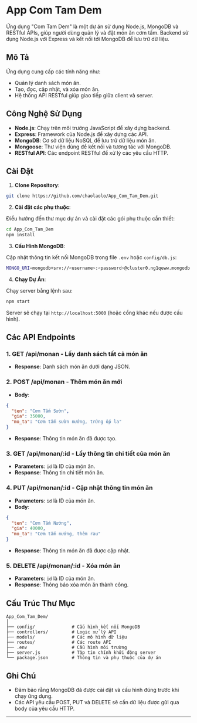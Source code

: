 # App Com Tam Dem

Ứng dụng "Com Tam Dem" là một dự án sử dụng Node.js, MongoDB và RESTful APIs, giúp người dùng quản lý và đặt món ăn cơm tấm. Backend sử dụng Node.js với Express và kết nối tới MongoDB để lưu trữ dữ liệu.

## Mô Tả

Ứng dụng cung cấp các tính năng như:
- Quản lý danh sách món ăn.
- Tạo, đọc, cập nhật, và xóa món ăn.
- Hệ thống API RESTful giúp giao tiếp giữa client và server.

## Công Nghệ Sử Dụng

- **Node.js**: Chạy trên môi trường JavaScript để xây dựng backend.
- **Express**: Framework của Node.js để xây dựng các API.
- **MongoDB**: Cơ sở dữ liệu NoSQL để lưu trữ dữ liệu món ăn.
- **Mongoose**: Thư viện dùng để kết nối và tương tác với MongoDB.
- **RESTful API**: Các endpoint RESTful để xử lý các yêu cầu HTTP.

## Cài Đặt

1. **Clone Repository**:

```bash
git clone https://github.com/chaolaolo/App_Com_Tam_Dem.git
```

2. **Cài đặt các phụ thuộc**:

Điều hướng đến thư mục dự án và cài đặt các gói phụ thuộc cần thiết:

```bash
cd App_Com_Tam_Dem
npm install
```

3. **Cấu Hình MongoDB**:

Cập nhật thông tin kết nối MongoDB trong file `.env` hoặc `config/db.js`:

```bash
MONGO_URI=mongodb+srv://<username>:<password>@cluster0.ng1qeww.mongodb.net/ComTamDem
```

4. **Chạy Dự Án**:

Chạy server bằng lệnh sau:

```bash
npm start
```

Server sẽ chạy tại `http://localhost:5000` (hoặc cổng khác nếu được cấu hình).

## Các API Endpoints

### 1. **GET /api/monan** - Lấy danh sách tất cả món ăn

- **Response**: Danh sách món ăn dưới dạng JSON.

### 2. **POST /api/monan** - Thêm món ăn mới

- **Body**:
```json
{
  "ten": "Cơm Tấm Sườn",
  "gia": 35000,
  "mo_ta": "Cơm tấm sườn nướng, trứng ốp la"
}
```

- **Response**: Thông tin món ăn đã được tạo.

### 3. **GET /api/monan/:id** - Lấy thông tin chi tiết của món ăn

- **Parameters**: `id` là ID của món ăn.
- **Response**: Thông tin chi tiết món ăn.

### 4. **PUT /api/monan/:id** - Cập nhật thông tin món ăn

- **Parameters**: `id` là ID của món ăn.
- **Body**:
```json
{
  "ten": "Cơm Tấm Nướng",
  "gia": 40000,
  "mo_ta": "Cơm tấm nướng, thêm rau"
}
```

- **Response**: Thông tin món ăn đã được cập nhật.

### 5. **DELETE /api/monan/:id** - Xóa món ăn

- **Parameters**: `id` là ID của món ăn.
- **Response**: Thông báo xóa món ăn thành công.

## Cấu Trúc Thư Mục

```
App_Com_Tam_Dem/
│
├── config/              # Cấu hình kết nối MongoDB
├── controllers/         # Logic xử lý API
├── models/              # Các mô hình dữ liệu
├── routes/              # Các route API
├── .env                 # Cấu hình môi trường
├── server.js            # Tập tin chính khởi động server
└── package.json         # Thông tin và phụ thuộc của dự án
```

## Ghi Chú

- Đảm bảo rằng MongoDB đã được cài đặt và cấu hình đúng trước khi chạy ứng dụng.
- Các API yêu cầu POST, PUT và DELETE sẽ cần dữ liệu được gửi qua body của yêu cầu HTTP.

---
